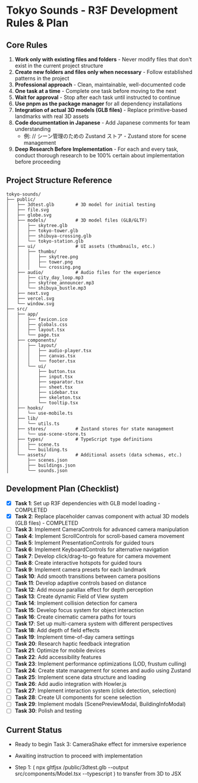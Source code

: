 # Tokyo Sounds - R3F Development Rules & Plan

## Core Rules

1. **Work only with existing files and folders** - Never modify files that don't exist in the current project structure
2. **Create new folders and files only when necessary** - Follow established patterns in the project
3. **Professional approach** - Clean, maintainable, well-documented code
4. **One task at a time** - Complete one task before moving to the next
5. **Wait for approval** - Stop after each task until instructed to continue
6. **Use pnpm as the package manager** for all dependency installations
7. **Integration of actual 3D models (GLB files)** - Replace primitive-based landmarks with real 3D assets
8. **Code documentation in Japanese** - Add Japanese comments for team understanding
   - 例: // シーン管理のための Zustand ストア - Zustand store for scene management
9. **Deep Research Before Implementation** - For each and every task, conduct thorough research to be 100% certain about implementation before proceeding

## Project Structure Reference

```
tokyo-sounds/
├── public/
│   ├── 3dtest.glb        # 3D model for initial testing
│   ├── file.svg
│   ├── globe.svg
│   ├── models/           # 3D model files (GLB/GLTF)
│   │   ├── skytree.glb
│   │   ├── tokyo-tower.glb
│   │   ├── shibuya-crossing.glb
│   │   └── tokyo-station.glb
│   ├── ui/               # UI assets (thumbnails, etc.)
│   │   ├── thumbs/
│   │   │   ├── skytree.png
│   │   │   ├── tower.png
│   │   │   └── crossing.png
│   ├── audio/            # Audio files for the experience
│   │   ├── city_day_loop.mp3
│   │   ├── skytree_announcer.mp3
│   │   └── shibuya_bustle.mp3
│   ├── next.svg
│   ├── vercel.svg
│   └── window.svg
├── src/
│   ├── app/
│   │   ├── favicon.ico
│   │   ├── globals.css
│   │   ├── layout.tsx
│   │   └── page.tsx
│   ├── components/
│   │   ├── layout/
│   │   │   ├── audio-player.tsx
│   │   │   ├── canvas.tsx
│   │   │   └── footer.tsx
│   │   └── ui/
│   │       ├── button.tsx
│   │       ├── input.tsx
│   │       ├── separator.tsx
│   │       ├── sheet.tsx
│   │       ├── sidebar.tsx
│   │       ├── skeleton.tsx
│   │       └── tooltip.tsx
│   ├── hooks/
│   │   └── use-mobile.ts
│   ├── lib/
│   │   └── utils.ts
│   ├── stores/           # Zustand stores for state management
│   │   └── use-scene-store.ts
│   ├── types/            # TypeScript type definitions
│   │   ├── scene.ts
│   │   └── building.ts
│   └── assets/           # Additional assets (data schemas, etc.)
│       ├── scenes.json
│       ├── buildings.json
│       └── sounds.json
```

## Development Plan (Checklist)

- [x] **Task 1**: Set up R3F dependencies with GLB model loading - COMPLETED
- [x] **Task 2**: Replace placeholder canvas component with actual 3D models (GLB files) - COMPLETED
- [ ] **Task 3**: Implement CameraControls for advanced camera manipulation
- [ ] **Task 4**: Implement ScrollControls for scroll-based camera movement
- [ ] **Task 5**: Implement PresentationControls for guided tours
- [ ] **Task 6**: Implement KeyboardControls for alternative navigation
- [ ] **Task 7**: Develop click/drag-to-go feature for camera movement
- [ ] **Task 8**: Create interactive hotspots for guided tours
- [ ] **Task 9**: Implement camera presets for each landmark
- [ ] **Task 10**: Add smooth transitions between camera positions
- [ ] **Task 11**: Develop adaptive controls based on distance
- [ ] **Task 12**: Add mouse parallax effect for depth perception
- [ ] **Task 13**: Create dynamic Field of View system
- [ ] **Task 14**: Implement collision detection for camera
- [ ] **Task 15**: Develop focus system for object interaction
- [ ] **Task 16**: Create cinematic camera paths for tours
- [ ] **Task 17**: Set up multi-camera system with different perspectives
- [ ] **Task 18**: Add depth of field effects
- [ ] **Task 19**: Implement time-of-day camera settings
- [ ] **Task 20**: Research haptic feedback integration
- [ ] **Task 21**: Optimize for mobile devices
- [ ] **Task 22**: Add accessibility features
- [ ] **Task 23**: Implement performance optimizations (LOD, frustum culling)
- [ ] **Task 24**: Create state management for scenes and audio using Zustand
- [ ] **Task 25**: Implement scene data structure and loading
- [ ] **Task 26**: Add audio integration with Howler.js
- [ ] **Task 27**: Implement interaction system (click detection, selection)
- [ ] **Task 28**: Create UI components for scene selection
- [ ] **Task 29**: Implement modals (ScenePreviewModal, BuildingInfoModal)
- [ ] **Task 30**: Polish and testing

## Current Status

- Ready to begin Task 3: CameraShake effect for immersive experience
- Awaiting instruction to proceed with implementation

- Step 1:
  ( npx gltfjsx /public/3dtest.glb --output src/components/Model.tsx --typescript ) to transfer from 3D to JSX